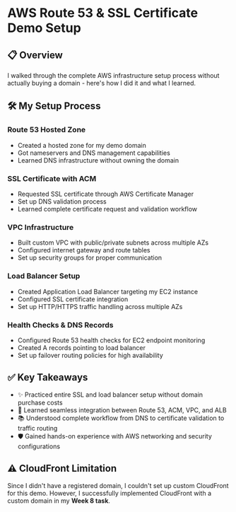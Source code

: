 # AWS Route 53 & SSL Certificate Demo Setup

## 📋 Overview

I walked through the complete AWS infrastructure setup process without actually buying a domain - here's how I did it and what I learned.

## 🛠 My Setup Process

### Route 53 Hosted Zone
- Created a hosted zone for my demo domain
- Got nameservers and DNS management capabilities
- Learned DNS infrastructure without owning the domain

### SSL Certificate with ACM
- Requested SSL certificate through AWS Certificate Manager
- Set up DNS validation process
- Learned complete certificate request and validation workflow

### VPC Infrastructure
- Built custom VPC with public/private subnets across multiple AZs
- Configured internet gateway and route tables
- Set up security groups for proper communication

### Load Balancer Setup
- Created Application Load Balancer targeting my EC2 instance
- Configured SSL certificate integration
- Set up HTTP/HTTPS traffic handling across multiple AZs

### Health Checks & DNS Records
- Configured Route 53 health checks for EC2 endpoint monitoring
- Created A records pointing to load balancer
- Set up failover routing policies for high availability

## ✅ Key Takeaways

- ✨ Practiced entire SSL and load balancer setup without domain purchase costs
- 🔗 Learned seamless integration between Route 53, ACM, VPC, and ALB
- 📚 Understood complete workflow from DNS to certificate validation to traffic routing
- 🛡️ Gained hands-on experience with AWS networking and security configurations

## ⚠️ CloudFront Limitation

Since I didn't have a registered domain, I couldn't set up custom CloudFront for this demo. However, I successfully implemented CloudFront with a custom domain in my **Week 8 task**.
